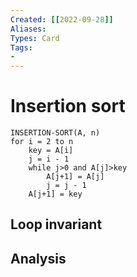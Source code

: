 ```yaml
---
Created: [[2022-09-28]]
Aliases: 
Types: Card
Tags: 
- 
---
```

# Insertion sort
```Pseudocode
INSERTION-SORT(A, n)
for i = 2 to n
	key = A[i]
	j = i - 1
	while j>0 and A[j]>key
		A[j+1] = A[j]
		j = j - 1
	A[j+1] = key
```
## Loop invariant
## Analysis
